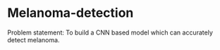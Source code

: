 # Melanoma-detection
Problem statement: To build a CNN based model which can accurately detect melanoma. 
